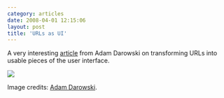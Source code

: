 ```yaml
---
category: articles
date: 2008-04-01 12:15:06
layout: post
title: 'URLs as UI'
---
```


<p>A very interesting <a href="http://www.darowski.com/tracesofinspiration/2008/03/16/url-as-ui/">article</a> from Adam Darowski on transforming URLs into usable pieces of the user interface.</p>

<p><a href="http://www.darowski.com/tracesofinspiration/2008/03/16/url-as-ui/"><img src="http://farm4.static.flickr.com/3063/2338775373_cba6f858a0.jpg"></a></p>

<p class="meta">Image credits: <a href="http://www.flickr.com/photos/darowskidotcom/2338775373/">Adam Darowski</a>.</p>
